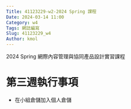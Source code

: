 ```yaml
---
Title: 41123229-w2-2024 Spring 課程
Date: 2024-03-14 11:00
Category: w4
Tags: 網誌編寫
Slug: 41123229_w4
Author: kmol
---
```


2024 Spring 網際內容管理與協同產品設計實習課程

<!-- PELICAN_END_SUMMARY -->

# 第三週執行事項
- 在小組倉儲加入個人倉儲
